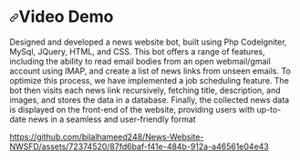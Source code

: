 <h1 dir="auto"><a id="user-content-hi-there-im-rizwan-karim" class="anchor" aria-hidden="true" tabindex="-1" href="#hi-there-im-rizwan-karim"><svg class="octicon octicon-link" viewBox="0 0 16 16" version="1.1" width="16" height="16" aria-hidden="true"><path d="m7.775 3.275 1.25-1.25a3.5 3.5 0 1 1 4.95 4.95l-2.5 2.5a3.5 3.5 0 0 1-4.95 0 .751.751 0 0 1 .018-1.042.751.751 0 0 1 1.042-.018 1.998 1.998 0 0 0 2.83 0l2.5-2.5a2.002 2.002 0 0 0-2.83-2.83l-1.25 1.25a.751.751 0 0 1-1.042-.018.751.751 0 0 1-.018-1.042Zm-4.69 9.64a1.998 1.998 0 0 0 2.83 0l1.25-1.25a.751.751 0 0 1 1.042.018.751.751 0 0 1 .018 1.042l-1.25 1.25a3.5 3.5 0 1 1-4.95-4.95l2.5-2.5a3.5 3.5 0 0 1 4.95 0 .751.751 0 0 1-.018 1.042.751.751 0 0 1-1.042.018 1.998 1.998 0 0 0-2.83 0l-2.5 2.5a1.998 1.998 0 0 0 0 2.83Z"></path></svg></a>Video Demo</h1>
<p> Designed and developed a news website bot, built using Php CodeIgniter, MySql, JQuery, HTML,
and CSS. This bot offers a range of features, including the ability to read email bodies from an open webmail/gmail account
using IMAP, and create a list of news links from unseen emails. To optimize this process, we have implemented a job
scheduling feature. The bot then visits each news link recursively, fetching title, description, and images, and stores the data
in a database. Finally, the collected news data is displayed on the front-end of the website, providing users with up-to-date
news in a seamless and user-friendly format
</p>


https://github.com/bilalhameed248/News-Website-NWSFD/assets/72374520/87fd6baf-f41e-484b-912a-a46561e04e43


